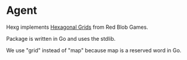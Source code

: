 # Agent

Hexg implements [Hexagonal Grids](https://www.redblobgames.com/grids/hexagons/) from Red Blob Games.

Package is written in Go and uses the stdlib.

We use "grid" instead of "map" because map is a reserved word in Go.
